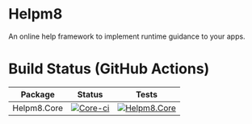 # Helpm8
An online help framework to implement runtime guidance to your apps.

# Build Status (GitHub Actions)
|Package|Status|Tests
|-----|------|-----|
|Helpm8.Core|[![Core-ci](https://github.com/Wiesenwischer/Helpm8/actions/workflows/core-ci.yml/badge.svg?branch=main)](https://github.com/Wiesenwischer/Helpm8/actions/workflows/core-ci.yml)|[![Helpm8.Core](https://raw.githubusercontent.com/gist/Wiesenwischer/5e4e1ce3ca71318b1727639b8b85ddf4/raw/cab49b00f163e1c504484896b0d25cebc85c0ea7/Helpm8.Core_tests.md_badge.svg)](https://raw.githubusercontent.com/gist/Wiesenwischer/5e4e1ce3ca71318b1727639b8b85ddf4/raw/cab49b00f163e1c504484896b0d25cebc85c0ea7/Helpm8.Core_tests.md_badge.svg)|
